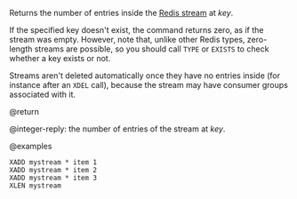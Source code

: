 Returns the number of entries inside the [Redis stream](/docs/data-types/streams) at _key_.

If the specified key doesn't exist, the command returns zero, as if the stream was empty.
However, note that, unlike other Redis types, zero-length streams are possible, so you should call `TYPE` or `EXISTS` to check whether a key exists or not.

Streams aren't deleted automatically once they have no entries inside (for instance after an `XDEL` call), because the stream may have consumer groups associated with it.

@return

@integer-reply: the number of entries of the stream at _key_.

@examples

```cli
XADD mystream * item 1
XADD mystream * item 2
XADD mystream * item 3
XLEN mystream
```
